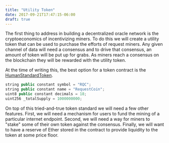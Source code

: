 ```yaml
---
title: "Utility Token"
date: 2017-09-21T17:47:15-06:00
draft: true
---
```

The first thing to address in building a decentralized oracle network is the cryptoeconomics of incentivizing miners. To do this we will create a utility token that can be used to purchase the efforts of request miners. Any given channel of data will need a consensus and to drive that consensus, an amount of token will be put up for grabs. As miners reach a consensus on the blockchain they will be rewarded with the utility token.

At the time of writing this, the best option for a token contract is the [HumanStandardToken](https://github.com/ConsenSys/Tokens/blob/master/contracts/HumanStandardToken.sol).

```javascript
string public constant symbol = "RQC";
string public constant name = "RequestCoin";
uint8 public constant decimals = 18;
uint256 _totalSupply = 1000000000;
```

On top of this tried-and-true token standard we will need a few other features. First, we will need a mechanism for users to fund the mining of a particular internet endpoint. Second, we will need a way for miners to "stake" some of their own token against the consensus. Finally, we will want to have a reserve of Ether stored in the contract to provide liquidity to the token at some price floor. 
